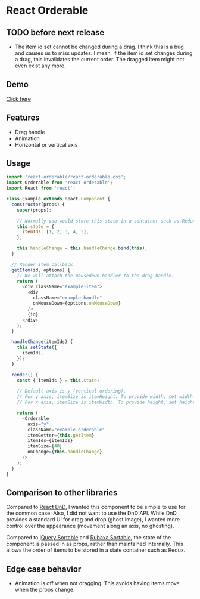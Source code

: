 # React Orderable
## TODO before next release
- The item id set cannot be changed during a drag. I think this is a bug and causes us to miss updates. I mean, if the item id set changes during a drag, this invalidates the current order. The dragged item might not even exist any more.

## Demo
[Click here](http://clariussystems.github.io/react-orderable)

## Features
- Drag handle
- Animation
- Horizontal or vertical axis

## Usage
```javascript
import 'react-orderable/react-orderable.css';
import Orderable from 'react-orderable';
import React from 'react';

class Example extends React.Component {
  constructor(props) {
    super(props);

    // Normally you would store this state in a container such as Redux.
    this.state = {
      itemIds: [1, 2, 3, 4, 5],
    };

    this.handleChange = this.handleChange.bind(this);
  }

  // Render item callback
  getItem(id, options) {
    // We will attach the mousedown handler to the drag handle.
    return (
      <div className="example-item">
        <div
          className="example-handle"
          onMouseDown={options.onMouseDown}
        />
        {id}
      </div>
    );
  }

  handleChange(itemIds) {
    this.setState({
      itemIds,
    });
  }

  render() {
    const { itemIds } = this.state;

    // Default axis is y (vertical ordering).
    // For y axis, itemSize is itemHeight. To provide width, set width via the className.
    // For x axis, itemSize is itemWidth. To provide height, set height via the className.

    return (
      <Orderable
        axis="y"
        className="example-orderable"
        itemGetter={this.getItem}
        itemIds={itemIds}
        itemSize={40}
        onChange={this.handleChange}
      />
    );
  }
}
```

## Comparison to other libraries
Compared to [React DnD](https://github.com/gaearon/react-dnd), I wanted this component to be simple to use for the common case. Also, I did not want to use the DnD API. While DnD provides a standard UI for drag and drop (ghost image), I wanted more control over the appearance (movement along an axis, no ghosting).

Compared to [jQuery Sortable](https://jqueryui.com/sortable) and [Rubaxa Sortable](https://rubaxa.github.io/Sortable), the state of the component is passed in as props, rather than maintained internally. This allows the order of items to be stored in a state container such as Redux.

## Edge case behavior
- Animation is off when not dragging. This avoids having items move when the props change.
